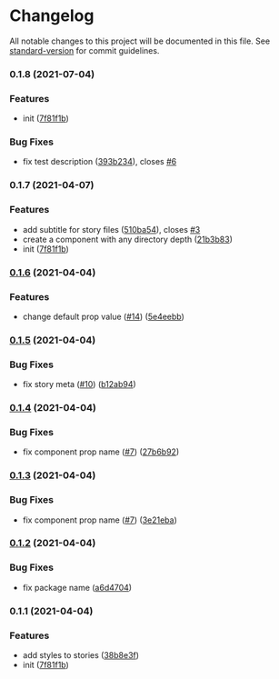 # Changelog

All notable changes to this project will be documented in this file. See [standard-version](https://github.com/conventional-changelog/standard-version) for commit guidelines.

### 0.1.8 (2021-07-04)


### Features

* init ([7f81f1b](https://github.com/mkinfrared/rcg-tool/commit/7f81f1bfeba52718ed53f5b2b4aad7d66267cb9e))


### Bug Fixes

* fix test description ([393b234](https://github.com/mkinfrared/rcg-tool/commit/393b234b10b67673f3c55b87f24a4b121fbb9dcf)), closes [#6](https://github.com/mkinfrared/rcg-tool/issues/6)

### 0.1.7 (2021-04-07)


### Features

* add subtitle for story files ([510ba54](https://github.com/mkinfrared/rcg-tool/commit/510ba5477f3bdac13a83808608d8f7899dd30101)), closes [#3](https://github.com/mkinfrared/rcg-tool/issues/3)
* create a component with any directory depth ([21b3b83](https://github.com/mkinfrared/rcg-tool/commit/21b3b83d3ac9f0d232af8cf3c9403493d478d033))
* init ([7f81f1b](https://github.com/mkinfrared/rcg-tool/commit/7f81f1bfeba52718ed53f5b2b4aad7d66267cb9e))

### [0.1.6](https://github.com/mkinfrared/react-component-generator/compare/v0.1.1...v0.1.6) (2021-04-04)


### Features

* change default prop value ([#14](https://github.com/mkinfrared/react-component-generator/issues/14)) ([5e4eebb](https://github.com/mkinfrared/react-component-generator/commit/5e4eebb3d2efb5fdb64f20746ca6bc50a28c49c3))

### [0.1.5](https://github.com/mkinfrared/react-component-generator/compare/v0.1.1...v0.1.5) (2021-04-04)


### Bug Fixes

* fix story meta ([#10](https://github.com/mkinfrared/react-component-generator/issues/10)) ([b12ab94](https://github.com/mkinfrared/react-component-generator/commit/b12ab94c5b241a814c2f3ce9000bb65f2a9a9911))

### [0.1.4](https://github.com/mkinfrared/react-component-generator/compare/v0.1.1...v0.1.4) (2021-04-04)


### Bug Fixes

* fix component prop name ([#7](https://github.com/mkinfrared/react-component-generator/issues/7)) ([27b6b92](https://github.com/mkinfrared/react-component-generator/commit/27b6b923cae9339aadd9b316f57c28d5e4a863f7))

### [0.1.3](https://github.com/mkinfrared/react-component-generator/compare/v0.1.2...v0.1.3) (2021-04-04)


### Bug Fixes

* fix component prop name ([#7](https://github.com/mkinfrared/react-component-generator/issues/7)) ([3e21eba](https://github.com/mkinfrared/react-component-generator/commit/3e21eba9dcc8de2e0d38e94756d76c3a96cd58ee))

### [0.1.2](https://github.com/mkinfrared/react-component-generator/compare/v0.1.1...v0.1.2) (2021-04-04)


### Bug Fixes

* fix package name ([a6d4704](https://github.com/mkinfrared/react-component-generator/commit/a6d4704259944b8d2476d1d90893a0bcbe43b6d5))

### 0.1.1 (2021-04-04)


### Features

* add styles to stories ([38b8e3f](https://github.com/mkinfrared/react-component-generator/commit/38b8e3f5a8d92fc6338fe6ecc26246103da65f94))
* init ([7f81f1b](https://github.com/mkinfrared/react-component-generator/commit/7f81f1bfeba52718ed53f5b2b4aad7d66267cb9e))
